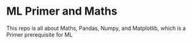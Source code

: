 # ML Primer and Maths 

This repo is all about Maths, Pandas, Numpy, and Matplotlib, which is a Primer prerequisite for ML

